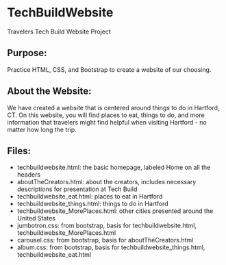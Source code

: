 # TechBuildWebsite
Travelers Tech Build Website Project

## Purpose: 
Practice HTML, CSS, and Bootstrap to create a website of our choosing.

## About the Website: 
We have created a website that is centered around things to do in Hartford, CT. On this website, you will find places to eat, things to do, and more information that travelers might find helpful when visiting Hartford - no matter how long the trip. 

## Files:
- techbuildwebsite.html: the basic homepage, labeled Home on all the headers
- aboutTheCreators.html: about the creators, includes necessary descriptions for presentation at Tech Build
- techbuildwebsite_eat.html: places to eat in Hartford
- techbuildwebsite_things.html: things to do in Hartford
- techbuildwebsite_MorePlaces.html: other cities presented around the United States
- jumbotron.css: from bootstrap, basis for techbuildwebsite.html, techbuildwebsite_MorePlaces.html
- carousel.css: from bootstrap, basis for aboutTheCreators.html
- album.css: from bootstrap, basis for techbuildwebsite_things.html, techbuildwebsite_eat.html

